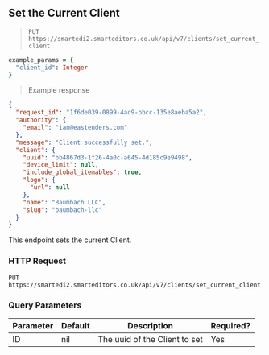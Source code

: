 ## Set the Current Client

> `PUT https://smartedi2.smarteditors.co.uk/api/v7/clients/set_current_client`

```ruby
example_params = {
  "client_id": Integer
}
```

> Example response

```json
{
  "request_id": "1f6de039-0899-4ac9-bbcc-135e8aeba5a2",
  "authority": {
    "email": "ian@eastenders.com"
  },
  "message": "Client successfully set.",
  "client": {
    "uuid": "bb4867d3-1f26-4a0c-a645-4d185c9e9498",
    "device_limit": null,
    "include_global_itemables": true,
    "logo": {
      "url": null
    },
    "name": "Baumbach LLC",
    "slug": "baumbach-llc"
  }
}
```

This endpoint sets the current Client.

### HTTP Request

`PUT https://smartedi2.smarteditors.co.uk/api/v7/clients/set_current_client`

### Query Parameters

Parameter | Default | Description | Required?
--------- | ------- | ----------- | ---------
ID | nil | The uuid of the Client to set | Yes